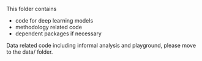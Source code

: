 This folder contains
- code for deep learning models
- methodology related code
- dependent packages if necessary

Data related code including informal analysis and playground, please move to the data/ folder.